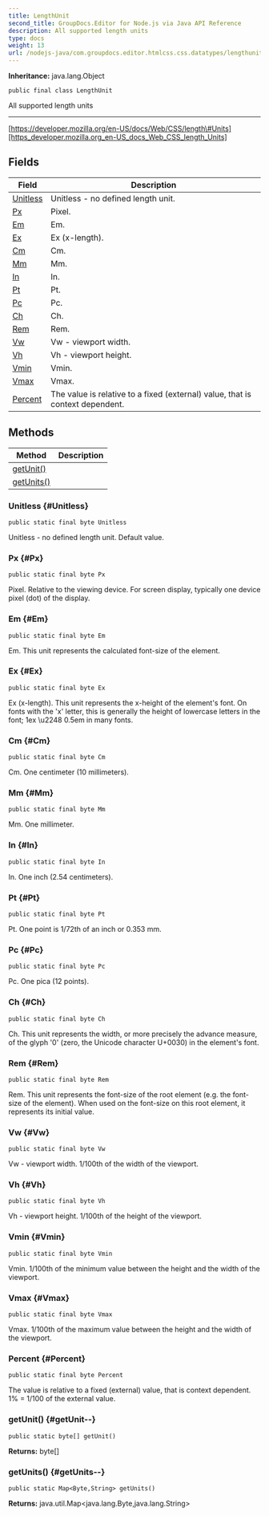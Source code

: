 ```yaml
---
title: LengthUnit
second_title: GroupDocs.Editor for Node.js via Java API Reference
description: All supported length units
type: docs
weight: 13
url: /nodejs-java/com.groupdocs.editor.htmlcss.css.datatypes/lengthunit/
---
```

**Inheritance:**
java.lang.Object
```
public final class LengthUnit
```

All supported length units

--------------------

[https://developer.mozilla.org/en-US/docs/Web/CSS/length\#Units][https_developer.mozilla.org_en-US_docs_Web_CSS_length_Units]


[https_developer.mozilla.org_en-US_docs_Web_CSS_length_Units]: https://developer.mozilla.org/en-US/docs/Web/CSS/length#Units
## Fields

| Field | Description |
| --- | --- |
| [Unitless](#Unitless) | Unitless - no defined length unit. |
| [Px](#Px) | Pixel. |
| [Em](#Em) | Em. |
| [Ex](#Ex) | Ex (x-length). |
| [Cm](#Cm) | Cm. |
| [Mm](#Mm) | Mm. |
| [In](#In) | In. |
| [Pt](#Pt) | Pt. |
| [Pc](#Pc) | Pc. |
| [Ch](#Ch) | Ch. |
| [Rem](#Rem) | Rem. |
| [Vw](#Vw) | Vw - viewport width. |
| [Vh](#Vh) | Vh - viewport height. |
| [Vmin](#Vmin) | Vmin. |
| [Vmax](#Vmax) | Vmax. |
| [Percent](#Percent) | The value is relative to a fixed (external) value, that is context dependent. |
## Methods

| Method | Description |
| --- | --- |
| [getUnit()](#getUnit--) |  |
| [getUnits()](#getUnits--) |  |
### Unitless {#Unitless}
```
public static final byte Unitless
```


Unitless - no defined length unit. Default value.

### Px {#Px}
```
public static final byte Px
```


Pixel. Relative to the viewing device. For screen display, typically one device pixel (dot) of the display.

### Em {#Em}
```
public static final byte Em
```


Em. This unit represents the calculated font-size of the element.

### Ex {#Ex}
```
public static final byte Ex
```


Ex (x-length). This unit represents the x-height of the element's font. On fonts with the 'x' letter, this is generally the height of lowercase letters in the font; 1ex \\u2248 0.5em in many fonts.

### Cm {#Cm}
```
public static final byte Cm
```


Cm. One centimeter (10 millimeters).

### Mm {#Mm}
```
public static final byte Mm
```


Mm. One millimeter.

### In {#In}
```
public static final byte In
```


In. One inch (2.54 centimeters).

### Pt {#Pt}
```
public static final byte Pt
```


Pt. One point is 1/72th of an inch or 0.353 mm.

### Pc {#Pc}
```
public static final byte Pc
```


Pc. One pica (12 points).

### Ch {#Ch}
```
public static final byte Ch
```


Ch. This unit represents the width, or more precisely the advance measure, of the glyph '0' (zero, the Unicode character U+0030) in the element's font.

### Rem {#Rem}
```
public static final byte Rem
```


Rem. This unit represents the font-size of the root element (e.g. the font-size of the <html> element). When used on the font-size on this root element, it represents its initial value.

### Vw {#Vw}
```
public static final byte Vw
```


Vw - viewport width. 1/100th of the width of the viewport.

### Vh {#Vh}
```
public static final byte Vh
```


Vh - viewport height. 1/100th of the height of the viewport.

### Vmin {#Vmin}
```
public static final byte Vmin
```


Vmin. 1/100th of the minimum value between the height and the width of the viewport.

### Vmax {#Vmax}
```
public static final byte Vmax
```


Vmax. 1/100th of the maximum value between the height and the width of the viewport.

### Percent {#Percent}
```
public static final byte Percent
```


The value is relative to a fixed (external) value, that is context dependent. 1% = 1/100 of the external value.

### getUnit() {#getUnit--}
```
public static byte[] getUnit()
```




**Returns:**
byte[]
### getUnits() {#getUnits--}
```
public static Map<Byte,String> getUnits()
```




**Returns:**
java.util.Map<java.lang.Byte,java.lang.String>
